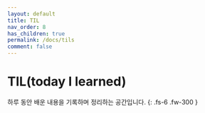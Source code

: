```yaml
---
layout: default
title: TIL
nav_order: 8
has_children: true
permalink: /docs/tils
comment: false
---
```


# TIL(today I learned)

하루 동안 배운 내용을 기록하며 정리하는 공간입니다.
{: .fs-6 .fw-300 }
